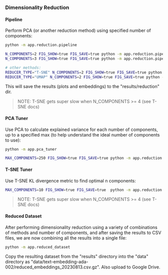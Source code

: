 
### Dimensionality Reduction

#### Pipeline

Perform PCA (or another reduction method) using specified number of components:

```sh
python -m app.reduction.pipeline

N_COMPONENTS=2 FIG_SHOW=true FIG_SAVE=true python -m app.reduction.pipeline
N_COMPONENTS=3 FIG_SHOW=true FIG_SAVE=true python -m app.reduction.pipeline

# other methods:
REDUCER_TYPE="T-SNE" N_COMPONENTS=2 FIG_SHOW=true FIG_SAVE=true python -m app.reduction.pipeline
REDUCER_TYPE="UMAP" N_COMPONENTS=2 FIG_SHOW=true FIG_SAVE=true python -m app.reduction.pipeline
```

This will save the results (plots and embeddings) to the "results/reduction" dir.

> NOTE: T-SNE gets super slow when N_COMPONENTS >= 4 (see T-SNE docs)


#### PCA Tuner

Use PCA to calculate explained variance for each number of components, up to a specified max (to help understand the ideal number of components to use):

```sh
python -m app.pca_tuner

MAX_COMPONENTS=250 FIG_SHOW=true FIG_SAVE=true python -m app.reduction.pca_tuner
```

#### T-SNE Tuner

Use T-SNE KL divergence metric to find optimal n components:

```sh
MAX_COMPONENTS=10 FIG_SHOW=true FIG_SAVE=true  python -m app.reduction.tsne_tuner
```

> NOTE: T-SNE gets super slow when N_COMPONENTS >= 4 (see T-SNE docs)

#### Reduced Dataset

After performing dimensionality reduction using a variety of combinations of methods and number of components, and after saving the results to CSV files, we are now combining all the results into a single file:

```sh
python -m app.reduced_dataset
```

Copy the resulting dataset from the "results" directory into the "data" directory as "data/text-embedding-ada-002/reduced_embeddings_20230813.csv.gz". Also upload to Google Drive.
